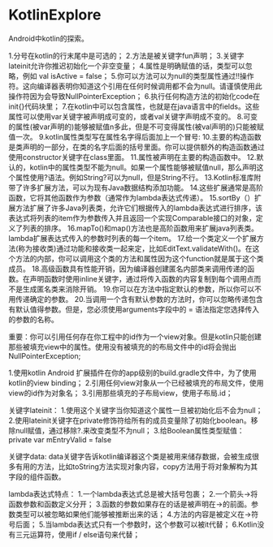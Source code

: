 # KotlinExplore
Android中kotlin的探索。

1.分号在kotlin的行末尾中是可选的；
2.方法是被关键字fun声明；
3.关键字lateinit允许你推迟初始化一个非空变量；
4.属性是明确赋值的话，类型可以忽略，例如
val isActive = false；
5.你可以方法可以为null的类型属性通过!!操作符。这向编译器表明你知道这个引用在任何时候调用都不会为null。请谨慎使用此操作符因为会导致NullPointerException；
6.执行任何构造方法的初始化code在init{}代码块里；
7.在kotlin中可以包含属性，也就是在java语言中的fields。这些属性可以使用var关键字被声明成可变的，或者val关键字声明成不变的。
8.可变的属性(被var声明的)能够被赋值n多此，但是不可变得属性(被val声明的)只能被赋值一次。
9.kotlin属性类型写在属性名字得后面加上一个冒号:
10.主要的构造函数是类声明的一部分，在类的名字后面的括号里面。你可以提供额外的构造函数通过使用constructor关键字在class里面。
11.属性被声明在主要的构造函数中。
12.默认的，kotlin中的属性类型不能为null。如果一个属性能够被赋值null，那么声明这个属性使用?语法。例如String?可以为null，但是String不行。
13.Kotlin标准库附带了许多扩展方法，可以为现有Java数据结构添加功能。
14.这些扩展通常是高阶函数，它将其他函数作为参数（通常作为lambda表达式传递）。
15.sortBy（）扩展方法扩展了许多Java列表类，允许它们根据传入的lambda表达式进行排序，该表达式将列表的item作为参数传入并且返回一个实现Comparable接口的对象，定义了列表的排序。
16.mapTo()和map()方法也是高阶函数用来扩展java列表类。lambda扩展表达式传入的参数时列表的每一个item。
17.给一个类定义一个扩展方法(称为接收类)通过功能和接收类一起来定，比如EditText.validateWith()。在这个方法的内部，你可以调用这个类的方法和属性因为这个function就是属于这个类成员。
18.高级函数具有性能开销，因为编译器创建匿名内部类来调用传递的函数。在声明函数时使用inline关键字，通过将传入函数的内容复制到每个调用点而不是生成匿名类来消除开销。
19.你可以在方法中指定默认的参数，所以你可以不用传递确定的参数。
20.当调用一个含有默认参数的方法时，你可以忽略传递包含有默认值得参数。但是，您必须使用arguments字段中的<variableName> = <value>语法指定您选择传入的参数的名称。



重要：你可以引用任何存在你工程中的id作为一个view对象。但是kotlin只能创建那些被填充view中的属性。使用没有被填充的的布局文件中的id将会抛出NullPointerException;

1.使用kotlin Android 扩展插件在你的app级别的build.gradle文件中，为了使用kotlin的view binding；
2.引用任何view对象从一个已经被填充的布局文件，使用view的id作为对象名；
3.引用那些填充的子布局view，使用子布局.id；



关键字lateinit：
1.使用这个关键字当你知道这个属性一旦被初始化后不会为null；
2.使用lateinit关键字在private修饰符给所有的成员变量除了初始化boolean。移除null赋值，通过移除?.来改变类型不为null；
3.给Boolean属性类型赋值：
private var mEntryValid = false



关键字data:
data关键字告诉kotlin编译器这个类是被用来储存数据，会被生成很多有用的方法，比如toString方法实现对象内容，copy方法用于将对象解构为其字段的组件函数。



lambda表达式特点：
1.一个lambda表达式总是被大括号包裹；
2.一个箭头->将函数参数和函数定义分开；
3.函数的参数如果存在的话是被声明在->的前面。参数类型可以被忽略如果他们能够被推断出来的话；
4.方法的内容是被定义在->符号后面；
5.当lambda表达式只有一个参数时，这个参数可以被it代替；
6.Kotlin没有三元运算符，使用if / else语句来代替；